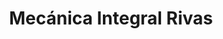 ---
title: "Mecánica Integral Rivas"
url: /san-bernardo/mecanica-integral-rivas/
shop: Autoteile
---